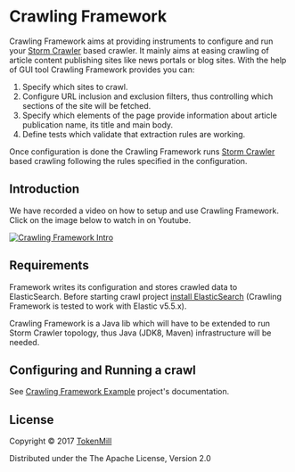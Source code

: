 # Crawling Framework

Crawling Framework aims at providing instruments to configure and run your [Storm Crawler](http://stormcrawler.net/) based crawler. It mainly aims at easing crawling of article content publishing sites like news portals or blog sites. With the help of GUI tool Crawling Framework provides you can:

1. Specify which sites to crawl.
1. Configure URL inclusion and exclusion filters, thus controlling which sections of the site will be fetched.
1. Specify which elements of the page provide information about article publication name, its title and main body.
1. Define tests which validate that extraction rules are working.

Once configuration is done the Crawling Framework runs [Storm Crawler](http://stormcrawler.net/) based crawling following the rules specified in the configuration.

## Introduction

We have recorded a video on how to setup and use Crawling Framework. Click on the image below to watch in on Youtube.

[![Crawling Framework Intro](https://img.youtube.com/vi/AvO4lmmIuis/0.jpg)](https://www.youtube.com/watch?v=AvO4lmmIuis)

## Requirements

Framework writes its configuration and stores crawled data to ElasticSearch. Before starting crawl project [install ElasticSearch](https://www.elastic.co/guide/en/elasticsearch/reference/current/_installation.html) (Crawling Framework is tested to work with Elastic v5.5.x).

Crawling Framework is a Java lib which will have to be extended to run Storm Crawler topology, thus Java (JDK8, Maven) infrastructure will be needed. 

## Configuring and Running a crawl

See [Crawling Framework Example](https://github.com/tokenmill/crawling-framework-example) project's documentation.


## License

Copyright © 2017 [TokenMill](http://www.tokenmill.co/)

Distributed under the The Apache License, Version 2.0

